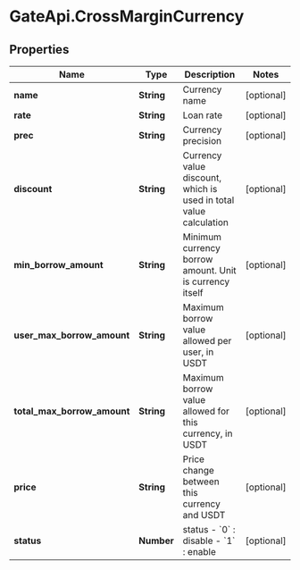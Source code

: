 # GateApi.CrossMarginCurrency

## Properties

Name | Type | Description | Notes
------------ | ------------- | ------------- | -------------
**name** | **String** | Currency name | [optional] 
**rate** | **String** | Loan rate | [optional] 
**prec** | **String** | Currency precision | [optional] 
**discount** | **String** | Currency value discount, which is used in total value calculation | [optional] 
**min_borrow_amount** | **String** | Minimum currency borrow amount. Unit is currency itself | [optional] 
**user_max_borrow_amount** | **String** | Maximum borrow value allowed per user, in USDT | [optional] 
**total_max_borrow_amount** | **String** | Maximum borrow value allowed for this currency, in USDT | [optional] 
**price** | **String** | Price change between this currency and USDT | [optional] 
**status** | **Number** | status  - &#x60;0&#x60; : disable  - &#x60;1&#x60; : enable | [optional] 


